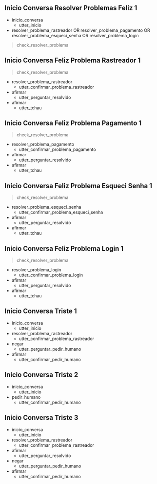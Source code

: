 ## Inicio Conversa Resolver Problemas Feliz 1
* inicio_conversa
    - utter_inicio  
* resolver_problema_rastreador OR resolver_problema_pagamento OR resolver_problema_esqueci_senha OR resolver_problema_login
> check_resolver_problema

## Inicio Conversa Feliz Problema Rastreador 1
> check_resolver_problema 
* resolver_problema_rastreador
    - utter_confirmar_problema_rastreador
* afirmar
    - utter_perguntar_resolvido
* afirmar
    - utter_tchau

## Inicio Conversa Feliz Problema Pagamento 1
> check_resolver_problema 
* resolver_problema_pagamento
    - utter_confirmar_problema_pagamento
* afirmar
    - utter_perguntar_resolvido
* afirmar
    - utter_tchau

## Inicio Conversa Feliz Problema Esqueci Senha 1
> check_resolver_problema 
* resolver_problema_esqueci_senha
    - utter_confirmar_problema_esqueci_senha
* afirmar
    - utter_perguntar_resolvido
* afirmar
    - utter_tchau

## Inicio Conversa Feliz Problema Login 1
> check_resolver_problema 
* resolver_problema_login
    - utter_confirmar_problema_login
* afirmar
    - utter_perguntar_resolvido
* afirmar
    - utter_tchau


## Inicio Conversa Triste 1
* inicio_conversa
    - utter_inicio  
* resolver_problema_rastreador
    - utter_confirmar_problema_rastreador
* negar
    - utter_perguntar_pedir_humano 
* afirmar
    - utter_confirmar_pedir_humano

## Inicio Conversa Triste 2
* inicio_conversa
    - utter_inicio  
* pedir_humano
    - utter_confirmar_pedir_humano


## Inicio Conversa Triste 3
* inicio_conversa
    - utter_inicio  
* resolver_problema_rastreador
    - utter_confirmar_problema_rastreador
* afirmar
    - utter_perguntar_resolvido
* negar
    - utter_perguntar_pedir_humano 
* afirmar
    - utter_confirmar_pedir_humano


